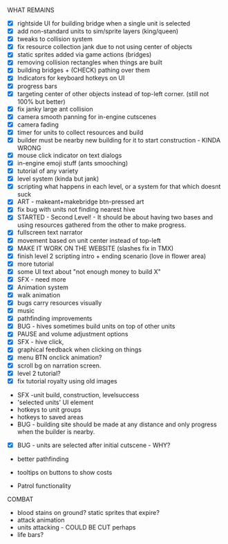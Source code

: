 WHAT REMAINS

- [x] rightside UI for building bridge when a single unit is selected
- [x] add non-standard units to sim/sprite layers (king/queen)
- [x] tweaks to collision system
- [x] fix resource collection jank due to not using center of objects
- [x] static sprites added via game actions (bridges)
- [x] removing collision rectangles when things are built
- [x] building bridges + (CHECK) pathing over them
- [x] Indicators for keyboard hotkeys on UI
- [x] progress bars
- [x] targeting center of other objects instead of top-left corner. (still not 100% but better)
- [x] fix janky large ant collision
- [x] camera smooth panning for in-engine cutscenes
- [x] camera fading
- [x] timer for units to collect resources and build
- [x] builder must be nearby new building for it to start construction - KINDA WRONG
- [x] mouse click indicator on text dialogs
- [x] in-engine emoji stuff (ants smooching)
- [x] tutorial of any variety
- [x] level system (kinda but jank)
- [x] scripting what happens in each level, or a system for that which doesnt suck
- [x] ART - makeant+makebridge btn-pressed art
- [x] fix bug with units not finding nearest hive
- [x] STARTED - Second Level! - It should be about having two bases and using resources gathered from the other to make progress.
- [x] fullscreen text narrator
- [x] movement based on unit center instead of top-left
- [x] MAKE IT WORK ON THE WEBSITE (slashes fix in TMX)
- [x] finish level 2 scripting intro + ending scenario (love in flower area)
- [x] more tutorial
- [x] some UI text about "not enough money to build X"
- [x] SFX - need more
- [x] Animation system
- [x] walk animation
- [x] bugs carry resources visually
- [x] music
- [x] pathfinding improvements
- [x] BUG - hives sometimes build units on top of other units
- [x] PAUSE and volume adjustment options
- [x] SFX - hive click,
- [x] graphical feedback when clicking on things
- [x] menu BTN onclick animation?
- [x] scroll bg on narration screen.
- [x] level 2 tutorial?
- [x] fix tutorial royalty using old images

- SFX -unit build, construction, levelsuccess
- 'selected units' UI element
- hotkeys to unit groups
- hotkeys to saved areas
- BUG - building site should be made at any distance and only progress when the builder is nearby.

- [x] BUG - units are selected after initial cutscene - WHY?
- better pathfinding

- tooltips on buttons to show costs
- Patrol functionality

COMBAT

- blood stains on ground? static sprites that expire?
- attack animation
- units attacking - COULD BE CUT perhaps
- life bars?

